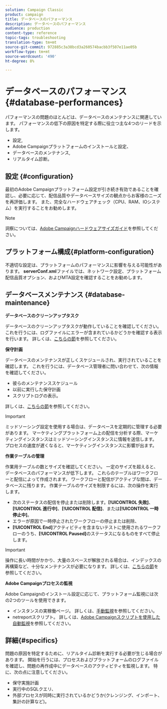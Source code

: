```yaml
---
solution: Campaign Classic
product: campaign
title: データベースのパフォーマンス
description: データベースのパフォーマンス
audience: production
content-type: reference
topic-tags: troubleshooting
translation-type: tm+mt
source-git-commit: 972885c3a38bcd3a260574bacbb3f507e11ae05b
workflow-type: tm+mt
source-wordcount: '490'
ht-degree: 8%

---
```



# データベースのパフォーマンス{#database-performances}

パフォーマンスの問題のほとんどは、データベースのメンテナンスに関連しています。 パフォーマンスの低下の原因を特定する際に役立つ主な4つのリードを示します。

* 設定,
* Adobe Campaignプラットフォームのインストールと設定、
* データベースのメンテナンス,
* リアルタイム診断。

## 設定 {#configuration}

最初のAdobe Campaignプラットフォーム設定が引き続き有効であることを確認し、必要に応じて、配信品質やデータベースサイズの観点からお客様のニーズを再評価します。 また、完全なハードウェアチェック（CPU、RAM、IOシステム）を実行することをお勧めします。

>[!NOTE]
>
>洞察については、[Adobe Campaignハードウェアサイズガイド](https://helpx.adobe.com/jp/campaign/kb/hardware-sizing-guide.html)を参照してください。

## プラットフォーム構成{#platform-configuration}

不適切な設定は、プラットフォームのパフォーマンスに影響を与える可能性があります。 **serverConf.xml**&#x200B;ファイルでは、ネットワーク設定、プラットフォーム配信品質オプション、およびMTA設定を確認することをお勧めします。

## データベースメンテナンス {#database-maintenance}

**データベースのクリーンアップタスク**

データベースのクリーンアップタスクが動作していることを確認してください。 これを行うには、ログファイルにエラーが含まれているかどうかを確認する表示を行います。 詳しくは、[こちらの節](../../production/using/database-cleanup-workflow.md)を参照してください。

**保守計画**

データベースのメンテナンスが正しくスケジュールされ、実行されていることを確認します。 これを行うには、データベース管理者に問い合わせて、次の情報を確認してください。

* 彼らのメンテナンススケジュール
* 以前に実行した保守計画
* スクリプトログの表示。

詳しくは、[こちらの節](../../production/using/recommendations.md)を参照してください。

>[!IMPORTANT]
>
>ミッドソーシング設定を使用する場合は、データベースを定期的に管理する必要があります。 マーケティングプラットフォーム上の配信を分析する際、マーケティングインスタンスはミッドソーシングインスタンスに情報を送信します。 プロセスの速度が遅くなると、マーケティングインスタンスに影響が出ます。

**作業テーブルの管理**

作業用テーブルの数とサイズを確認してください。 一定のサイズを超えると、データベースのパフォーマンスが低下します。 これらのテーブルはワークフローと配信によって作成されます。 ワークフローと配信がアクティブな間は、データベースに残ります。 作業テーブルのサイズを制限するには、次の操作を実行します。

* 次のステータスの配信を停止または削除します。**[!UICONTROL 失敗]**、**[!UICONTROL 進行中]**、**[!UICONTROL 配信]**、または&#x200B;**[!UICONTROL 一時停止中]**。
* エラーが原因で一時停止されたワークフローの停止または削除、
* **[!UICONTROL End]**&#x200B;アクティビティを含まないテストに使用されるワークフローのうち、**[!UICONTROL Paused]**&#x200B;のステータスになるものをすべて停止します。

>[!IMPORTANT]
>
>操作に長い時間がかかり、大量のスペースが解放される場合は、インデックスの再構築など、十分なメンテナンスが必要になります。 詳しくは、[こちらの節](../../production/using/recommendations.md)を参照してください。

**Adobe Campaignプロセスの監視**

Adobe Campaignのインストール設定に応じて、プラットフォーム監視には次の2つのツールを使用できます。

* インスタンスの実稼働ページ。 詳しくは、[手動監視](../../production/using/monitoring-processes.md#manual-monitoring)を参照してください。
* netreportスクリプト。 詳しくは、[Adobe Campaignスクリプトを使用した自動監視](../../production/using/monitoring-processes.md#automatic-monitoring-via-adobe-campaign-scripts)を参照してください。

## 詳細{#specifics}

問題の原因を特定するために、リアルタイム診断を実行する必要が生じる場合があります。 開始を行うには、プロセスおよびプラットフォームのログファイルを確認し、問題の再作成中にデータベースのアクティビティを監視します。 特に、次の点に注意してください。

* 保守実施計画
* 実行中のSQLクエリ、
* 外部プロセスが同時に実行されているかどうか(クレンジング、インポート、集計の計算など)。

